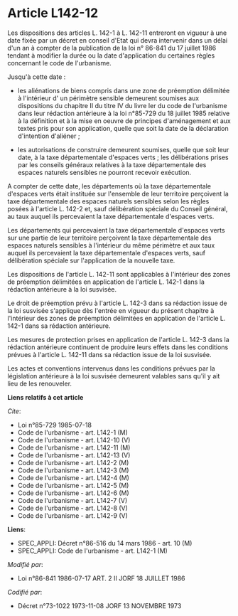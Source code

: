 # Article L142-12

Les dispositions des articles L. 142-1 à L. 142-11 entreront en vigueur à une date fixée par un décret en conseil d'Etat qui
devra intervenir dans un délai d'un an à compter de la publication de la loi n° 86-841 du 17 juillet 1986 tendant à modifier
la durée ou la date d'application du certaines règles concernant le code de l'urbanisme.

Jusqu'à cette date :

- les aliénations de biens compris dans une zone de préemption délimitée à l'intérieur d' un périmètre sensible demeurent
soumises aux dispositions du chapitre II du titre IV du livre Ier du code de l'urbanisme dans leur rédaction antérieure à la
loi n°85-729 du 18 juillet 1985 relative à la définition et à la mise en oeuvre de principes d'aménagement et aux textes pris
pour son application, quelle que soit la date de la déclaration d'intention d'aliéner ;

- les autorisations de construire demeurent soumises, quelle que soit leur date, à la taxe départementale d'espaces verts ;
les délibérations prises par les conseils généraux relatives à la taxe départementale des espaces naturels sensibles ne
pourront recevoir exécution.

A compter de cette date, les départements où la taxe départementale d'espaces verts était instituée sur l'ensemble de leur
territoire perçoivent la taxe départementale des espaces naturels sensibles selon les règles posées à l'article L. 142-2 et,
sauf délibération spéciale du Conseil général, au taux auquel ils percevaient la taxe départementale d'espaces verts.

Les départements qui percevaient la taxe départementale d'espaces verts sur une partie de leur territoire perçoivent la taxe
départementale des espaces naturels sensibles à l'intérieur du même périmètre et aux taux auquel ils percevaient la taxe
départementale d'espaces verts, sauf délibération spéciale sur l'application de la nouvelle taxe.

Les dispositions de l'article L. 142-11 sont applicables à l'intérieur des zones de préemption délimitées en application de
l'article L. 142-1 dans la rédaction antérieure à la loi susvisée.

Le droit de préemption prévu à l'article L. 142-3 dans sa rédaction issue de la loi susvisée s'applique dès l'entrée en
vigueur du présent chapitre à l'intérieur des zones de préemption délimitées en application de l'article L. 142-1 dans sa
rédaction antérieure.

Les mesures de protection prises en application de l'article L. 142-3 dans la rédaction antérieure continuent de produire
leurs effets dans les conditions prévues à l'article L. 142-11 dans sa rédaction issue de la loi susvisée.

Les actes et conventions intervenus dans les conditions prévues par la législation antérieure à la loi susvisée demeurent
valables sans qu'il y ait lieu de les renouveler.

**Liens relatifs à cet article**

_Cite_:

  - Loi n°85-729 1985-07-18
  - Code de l'urbanisme - art. L142-1 (M)
  - Code de l'urbanisme - art. L142-10 (V)
  - Code de l'urbanisme - art. L142-11 (M)
  - Code de l'urbanisme - art. L142-13 (V)
  - Code de l'urbanisme - art. L142-2 (M)
  - Code de l'urbanisme - art. L142-3 (M)
  - Code de l'urbanisme - art. L142-4 (M)
  - Code de l'urbanisme - art. L142-5 (M)
  - Code de l'urbanisme - art. L142-6 (M)
  - Code de l'urbanisme - art. L142-7 (V)
  - Code de l'urbanisme - art. L142-8 (V)
  - Code de l'urbanisme - art. L142-9 (V)

**Liens**:

  - SPEC_APPLI: Décret n°86-516 du 14 mars 1986 - art. 10 (M)
  - SPEC_APPLI: Code de l'urbanisme - art. L142-1 (M)

_Modifié par_:

  - Loi n°86-841 1986-07-17 ART. 2 II JORF 18 JUILLET 1986

_Codifié par_:

  - Décret n°73-1022 1973-11-08 JORF 13 NOVEMBRE 1973
